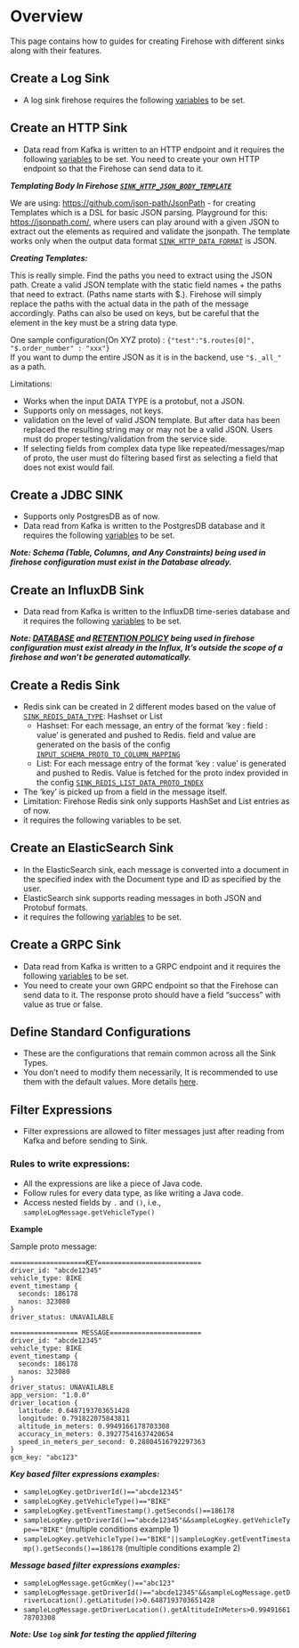 # Overview

This page contains how to guides for creating Firehose with different sinks along with their features.

## Create a Log Sink
* A log sink firehose requires the following [variables](../reference/configuration.md#-generic) to be set.

## Create an HTTP Sink
* Data read from Kafka is written to an HTTP endpoint and it requires the following [variables](../reference/configuration.md#-http-sink) to be set. You need to create your own HTTP endpoint so that the Firehose can send data to it.

***Templating Body In Firehose [`SINK_HTTP_JSON_BODY_TEMPLATE`](../reference/configuration.md#-sink_http_json_body_template)***

We are using: https://github.com/json-path/JsonPath - for creating Templates which is a DSL for basic JSON parsing. Playground for this: https://jsonpath.com/, where users can play around with a given JSON to extract out the elements as required and validate the jsonpath. The template works only when the output data format [`SINK_HTTP_DATA_FORMAT`](../reference/configuration.md#-sink_http_data_format) is JSON.

***Creating Templates:***

This is really simple. Find the paths you need to extract using the JSON path. Create a valid JSON template with the static field names + the paths that need to extract. (Paths name starts with $.). Firehose will simply replace the paths with the actual data in the path of the message accordingly. Paths can also be used on keys, but be careful that the element in the key must be a string data type.

One sample configuration(On XYZ proto) : `{"test":"$.routes[0]", "$.order_number" : "xxx"}`\
If you want to dump the entire JSON as it is in the backend, use `"$._all_"` as a path.

Limitations:
* Works when the input DATA TYPE is a protobuf, not a JSON.
* Supports only on messages, not keys.
* validation on the level of valid JSON template. But after data has been replaced the resulting string may or may not be a valid JSON. Users must do proper testing/validation from the service side.
* If selecting fields from complex data type like repeated/messages/map of proto, the user must do filtering based first as selecting a field that does not exist would fail.


## Create a JDBC SINK
* Supports only PostgresDB as of now.
* Data read from Kafka is written to the PostgresDB database and it requires the following [variables](../reference/configuration.md#-jdbc-sink) to be set.

***Note: Schema (Table, Columns, and Any Constraints) being used in firehose configuration must exist in the Database already.***

## Create an InfluxDB Sink
* Data read from Kafka is written to the InfluxDB time-series database and it requires the following [variables](../reference/configuration.md#-influx-sink) to be set.

***Note: [DATABASE](../reference/configuration.md#-sink_influx_db_name) and [RETENTION POLICY](../reference/configuration.md#-sink_influx_retention_policy) being used in firehose configuration must exist already in the Influx, It’s outside the scope of a firehose and won’t be generated automatically.***

## Create a Redis Sink

* Redis sink can be created in 2 different modes based on the value of [`SINK_REDIS_DATA_TYPE`](../reference/configuration.md#-sink_redis_data_type): Hashset or List
    * Hashset: For each message, an entry of the format ‘key : field : value’ is generated and pushed to Redis. field and value are generated on the basis of the config [`INPUT_SCHEMA_PROTO_TO_COLUMN_MAPPING`](https://github.com/odpf/firehose/blob/documentation/docs/reference/configuration.md#-input_schema_proto_to_column_mapping-2)
    * List: For each message entry of the format ‘key : value’ is generated and pushed to Redis. Value is fetched for the proto index provided in the config [`SINK_REDIS_LIST_DATA_PROTO_INDEX`](../reference/configuration.md#-sink_redis_list_data_proto_index)
* The ‘key’ is picked up from a field in the message itself.
* Limitation: Firehose Redis sink only supports HashSet and List entries as of now.
* it requires the following variables to be set.

## Create an ElasticSearch Sink

* In the ElasticSearch sink, each message is converted into a document in the specified index with the Document type and ID as specified by the user.
* ElasticSearch sink supports reading messages in both JSON and Protobuf formats.
* it requires the following [variables](../reference/configuration.md#-elasticsearch-sink) to be set.

## Create a GRPC Sink

* Data read from Kafka is written to a GRPC endpoint and it requires the following [variables](../reference/configuration.md#-grpc-sink) to be set.
* You need to create your own GRPC endpoint so that the Firehose can send data to it. The response proto should have a field “success” with value as true or false.

## Define Standard Configurations

* These are the configurations that remain common across all the Sink Types.
* You don’t need to modify them necessarily, It is recommended to use them with the default values. More details [here](../reference/configuration.md#-standard).

## Filter Expressions

* Filter expressions are allowed to filter messages just after reading from Kafka and before sending to Sink.

### Rules to write expressions:

* All the expressions are like a piece of Java code.
* Follow rules for every data type, as like writing a Java code.
* Access nested fields by `.` and `()`, i.e., `sampleLogMessage.getVehicleType()`

**Example**

Sample proto message:

```
===================KEY==========================
driver_id: "abcde12345"
vehicle_type: BIKE
event_timestamp {
  seconds: 186178
  nanos: 323080
}
driver_status: UNAVAILABLE

================= MESSAGE=======================
driver_id: "abcde12345"
vehicle_type: BIKE
event_timestamp {
  seconds: 186178
  nanos: 323080
}
driver_status: UNAVAILABLE
app_version: "1.0.0"
driver_location {
  latitude: 0.6487193703651428
  longitude: 0.791822075843811
  altitude_in_meters: 0.9949166178703308
  accuracy_in_meters: 0.39277541637420654
  speed_in_meters_per_second: 0.28804516792297363
}
gcm_key: "abc123"
```

***Key based filter expressions examples:***

* `sampleLogKey.getDriverId()=="abcde12345"`
* `sampleLogKey.getVehicleType()=="BIKE"`
* `sampleLogKey.getEventTimestamp().getSeconds()==186178`
* `sampleLogKey.getDriverId()=="abcde12345"&&sampleLogKey.getVehicleType=="BIKE"` (multiple conditions example 1)
* `sampleLogKey.getVehicleType()=="BIKE"||sampleLogKey.getEventTimestamp().getSeconds()==186178` (multiple conditions example 2)

***Message based filter expressions examples:***

* `sampleLogMessage.getGcmKey()=="abc123"`
* `sampleLogMessage.getDriverId()=="abcde12345"&&sampleLogMessage.getDriverLocation().getLatitude()>0.6487193703651428`
* `sampleLogMessage.getDriverLocation().getAltitudeInMeters>0.9949166178703308`

***Note: Use `log` sink for testing the applied filtering***
